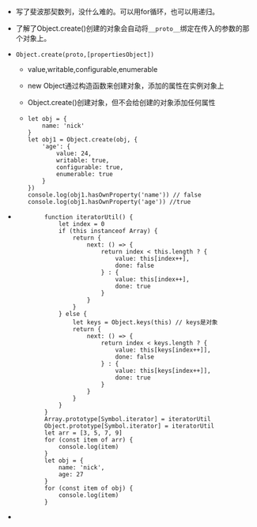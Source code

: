- 写了斐波那契数列，没什么难的。可以用for循环，也可以用递归。

- 了解了Object.create()创建的对象会自动将`__proto__`绑定在传入的参数的那个对象上。

- `Object.create(proto,[propertiesObject])`

  - value,writable,configurable,enumerable

  - new Object通过构造函数来创建对象，添加的属性在实例对象上
  
  - Object.create()创建对象，但不会给创建的对象添加任何属性
  
  - ```
    let obj = {
        name: 'nick'
    }
    let obj1 = Object.create(obj, {
        'age': {
            value: 24,
            writable: true,
            configurable: true,
            enumerable: true
        }
    })
    console.log(obj1.hasOwnProperty('name')) // false
    console.log(obj1.hasOwnProperty('age')) //true
    ```

- ```
          function iteratorUtil() {
              let index = 0
              if (this instanceof Array) {
                  return {
                      next: () => {
                          return index < this.length ? {
                              value: this[index++],
                              done: false
                          } : {
                              value: this[index++],
                              done: true
                          }
                      }
                  }
              } else {
                  let keys = Object.keys(this) // keys是对象
                  return {
                      next: () => {
                          return index < keys.length ? {
                              value: this[keys[index++]],
                              done: false
                          } : {
                              value: this[keys[index++]],
                              done: true
                          }
                      }
                  }
              }
          }
          Array.prototype[Symbol.iterator] = iteratorUtil
          Object.prototype[Symbol.iterator] = iteratorUtil
          let arr = [3, 5, 7, 9]
          for (const item of arr) {
              console.log(item)
          }
          let obj = {
              name: 'nick',
              age: 27
          }
          for (const item of obj) {
              console.log(item)
          }
  ```

- 
